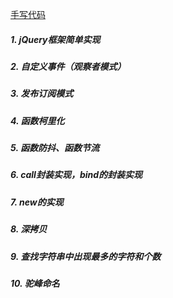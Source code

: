 [手写代码](https://blog.csdn.net/qq_38643059/article/details/89207861)
##### 1. jQuery框架简单实现
##### 2. 自定义事件（观察者模式）
##### 3. 发布订阅模式
##### 4. 函数柯里化
##### 5. 函数防抖、函数节流
##### 6. call封装实现，bind的封装实现
##### 7. new的实现
##### 8. 深拷贝
##### 9. 查找字符串中出现最多的字符和个数
##### 10. 驼峰命名
